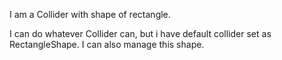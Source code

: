 I am a Collider with shape of rectangle.

I can do whatever Collider can, but i have default collider set as RectangleShape.
I can also manage this shape.